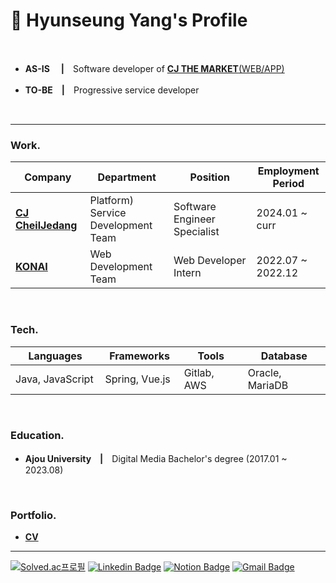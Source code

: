 # 📌 Hyunseung Yang's Profile

<br>

* **AS-IS**　 **|**　Software developer of [**CJ THE MARKET**(WEB/APP)](https://www.cjthemarket.com/pc/main)

* **TO-BE**　**|**　Progressive service developer

<br>

***

### **Work.**
|Company|Department|Position|Employment Period|
|--------|--------|--------|--------|
|[**CJ CheilJedang**](https://www.cj.co.kr/kr/index) 　　|Platform) Service Development Team　　|Software Engineer Specialist　　|2024.01 ~ curr　　|
|[**KONAI**](https://www.konai.com)|Web Development Team|Web Developer Intern|2022.07 ~ 2022.12|


<br>


### **Tech.**
|Languages|Frameworks|Tools|Database|
|----|----|----|----|
|Java, JavaScript　　|Spring, Vue.js　　|Gitlab, AWS　　|Oracle, MariaDB　　|


<br>


### **Education.**
* **Ajou University**　**|**　Digital Media Bachelor's degree (2017.01 ~ 2023.08)


<br>


### **Portfolio.**
* [**CV**](https://hs-yang.notion.site/hyunseung-yang-cv)

***

[![Solved.ac프로필](http://mazassumnida.wtf/api/mini/generate_badge?boj=dev_hsyang)](https://solved.ac/dev_hsyang)
[![Linkedin Badge](https://img.shields.io/badge/LinkedIn-0A66C2?style=flat-square&logo=Linkedin&logoColor=white&link=https://www.linkedin.com/in/hyunseungyang/)](https://www.linkedin.com/in/hyunseungyang/)
[![Notion Badge](https://img.shields.io/badge/Notion-000000?style=flat-square&logo=Notion&logoColor=white)](https://hs-yang.notion.site/hyunseung-yang-cv)
[![Gmail Badge](https://img.shields.io/badge/Gmail-d14836?style=flat-square&logo=Gmail&logoColor=white&link=mailto:dev.hsyang@gmail.com)](mailto:dev.hsyang@gmail.com)

